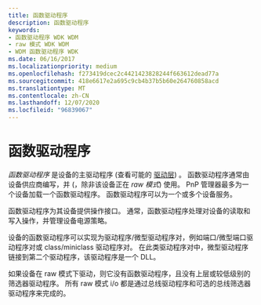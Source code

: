 ```yaml
---
title: 函数驱动程序
description: 函数驱动程序
keywords:
- 函数驱动程序 WDK WDM
- raw 模式 WDK WDM
- WDM 函数驱动程序 WDK
ms.date: 06/16/2017
ms.localizationpriority: medium
ms.openlocfilehash: f273419dcec2c4421423828244f663612dead77a
ms.sourcegitcommit: 418e6617e2a695c9cb4b37b5b60e264760858acd
ms.translationtype: MT
ms.contentlocale: zh-CN
ms.lasthandoff: 12/07/2020
ms.locfileid: "96839067"
---
```

# <a name="function-drivers"></a>函数驱动程序





*函数驱动程序* 是设备的主驱动程序 (查看可能的 [驱动层](types-of-wdm-drivers.md#possible-driver-layers)) 。 函数驱动程序通常由设备供应商编写，并 (，除非该设备正在 *raw 模式*) 使用。 PnP 管理器最多为一个设备加载一个函数驱动程序。 函数驱动程序可以为一个或多个设备服务。

函数驱动程序为其设备提供操作接口。 通常，函数驱动程序处理对设备的读取和写入操作，并管理设备电源策略。

设备的函数驱动程序可以实现为驱动程序/微型驱动程序对，例如端口/微型端口驱动程序对或 class/miniclass 驱动程序对。 在此类驱动程序对中，微型驱动程序链接到第二个驱动程序，该驱动程序是一个 DLL。

如果设备在 raw 模式下驱动，则它没有函数驱动程序，且没有上层或较低级别的筛选器驱动程序。 所有 raw 模式 i/o 都是通过总线驱动程序和可选的总线筛选器驱动程序来完成的。

 

 




